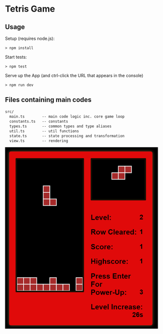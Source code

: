 # Tetris Game

## Usage

Setup (requires node.js):
```
> npm install
```

Start tests:
```
> npm test
```

Serve up the App (and ctrl-click the URL that appears in the console)
```
> npm run dev
```

## Files containing main codes
```
src/
  main.ts        -- main code logic inc. core game loop
  constants.ts   -- constants
  types.ts       -- common types and type aliases
  util.ts        -- util functions
  state.ts       -- state processing and transformation
  view.ts        -- rendering
```
![Game](https://github.com/wongcheehao/Tetris/blob/main/game.png)


